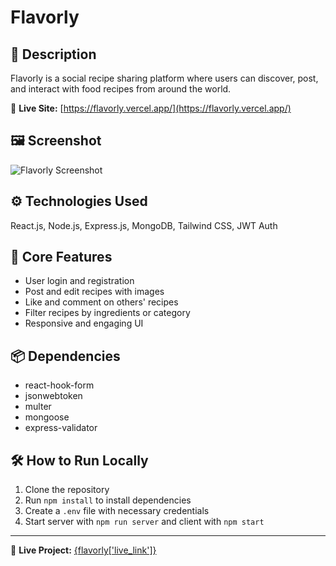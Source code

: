 # Flavorly

## 📄 Description
Flavorly is a social recipe sharing platform where users can discover, post, and interact with food recipes from around the world.

🔗 **Live Site:** [https://flavorly.vercel.app/](https://flavorly.vercel.app/)

## 🖼️ Screenshot
![Flavorly Screenshot](assets/flavorly-screenshot.png)

## ⚙️ Technologies Used
React.js, Node.js, Express.js, MongoDB, Tailwind CSS, JWT Auth

## 🚀 Core Features
- User login and registration
- Post and edit recipes with images
- Like and comment on others' recipes
- Filter recipes by ingredients or category
- Responsive and engaging UI

## 📦 Dependencies
- react-hook-form
- jsonwebtoken
- multer
- mongoose
- express-validator

## 🛠️ How to Run Locally

1. Clone the repository
2. Run `npm install` to install dependencies
2. Create a `.env` file with necessary credentials
2. Start server with `npm run server` and client with `npm start`

---
🔗 **Live Project:** [{flavorly['live_link']}]({flavorly['live_link']})
